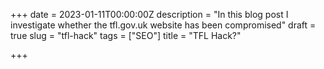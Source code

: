 +++
date = 2023-01-11T00:00:00Z
description = "In this blog post I investigate whether the tfl.gov.uk website has been compromised"
draft = true
slug = "tfl-hack"
tags = ["SEO"]
title = "TFL Hack?"

+++
